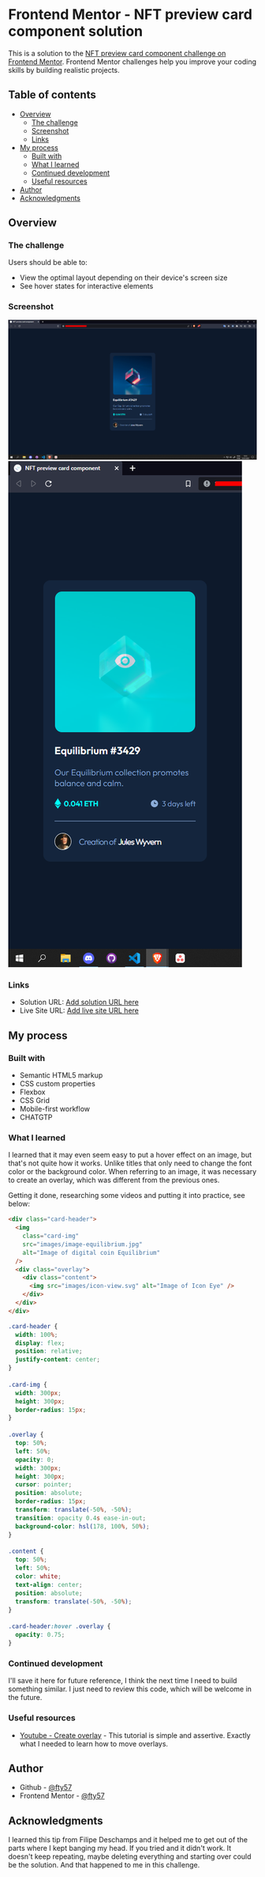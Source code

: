 # Frontend Mentor - NFT preview card component solution

This is a solution to the [NFT preview card component challenge on Frontend Mentor](https://www.frontendmentor.io/challenges/nft-preview-card-component-SbdUL_w0U). Frontend Mentor challenges help you improve your coding skills by building realistic projects.

## Table of contents

- [Overview](#overview)
  - [The challenge](#the-challenge)
  - [Screenshot](#screenshot)
  - [Links](#links)
- [My process](#my-process)
  - [Built with](#built-with)
  - [What I learned](#what-i-learned)
  - [Continued development](#continued-development)
  - [Useful resources](#useful-resources)
- [Author](#author)
- [Acknowledgments](#acknowledgments)

## Overview

### The challenge

Users should be able to:

- View the optimal layout depending on their device's screen size
- See hover states for interactive elements

### Screenshot

![Minha tela](./screenshots/Screenshot_1.png)
![Minha tela - hover](./screenshots/Screenshot_2.png)

### Links

- Solution URL: [Add solution URL here](https://your-solution-url.com)
- Live Site URL: [Add live site URL here](https://your-live-site-url.com)

## My process

### Built with

- Semantic HTML5 markup
- CSS custom properties
- Flexbox
- CSS Grid
- Mobile-first workflow
- CHATGTP

### What I learned

I learned that it may even seem easy to put a hover effect on an image, but that's not quite how it works. Unlike titles that only need to change the font color or the background color. When referring to an image, it was necessary to create an overlay, which was different from the previous ones.

Getting it done, researching some videos and putting it into practice, see below:

```html
<div class="card-header">
  <img
    class="card-img"
    src="images/image-equilibrium.jpg"
    alt="Image of digital coin Equilibrium"
  />
  <div class="overlay">
    <div class="content">
      <img src="images/icon-view.svg" alt="Image of Icon Eye" />
    </div>
  </div>
</div>
```

```css
.card-header {
  width: 100%;
  display: flex;
  position: relative;
  justify-content: center;
}

.card-img {
  width: 300px;
  height: 300px;
  border-radius: 15px;
}

.overlay {
  top: 50%;
  left: 50%;
  opacity: 0;
  width: 300px;
  height: 300px;
  cursor: pointer;
  position: absolute;
  border-radius: 15px;
  transform: translate(-50%, -50%);
  transition: opacity 0.4s ease-in-out;
  background-color: hsl(178, 100%, 50%);
}

.content {
  top: 50%;
  left: 50%;
  color: white;
  text-align: center;
  position: absolute;
  transform: translate(-50%, -50%);
}

.card-header:hover .overlay {
  opacity: 0.75;
}
```

### Continued development

I'll save it here for future reference, I think the next time I need to build something similar. I just need to review this code, which will be welcome in the future.

### Useful resources

- [Youtube - Create overlay](https://www.youtube.com/watch?v=Himo9n0BaDw) - This tutorial is simple and assertive. Exactly what I needed to learn how to move overlays.

## Author

- Github - [@fty57](https://github.com/fty57)
- Frontend Mentor - [@fty57](https://www.frontendmentor.io/profile/fty57)

## Acknowledgments

I learned this tip from Filipe Deschamps and it helped me to get out of the parts where I kept banging my head. If you tried and it didn't work. It doesn't keep repeating, maybe deleting everything and starting over could be the solution. And that happened to me in this challenge.
